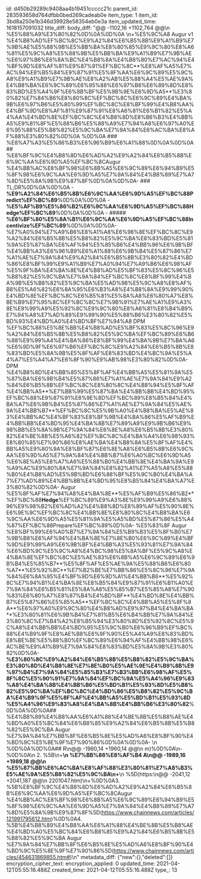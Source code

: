 id: d450b29289c9408aa4b19451ccccc21c
parent_id: 283593658d764dfbb0bed269cadeab0e
item_type: 1
item_id: 3bd8a250e1b346d39928e58354eb0e3a
item_updated_time: 1618157091032
title_diff: 
body_diff: "@@ -1102,16 +1102,764 @@\\n %E5%88%A9%E3%80%82%0D%0A%0D%0A  \\n+%E5%9C%A8 Augur v1 %E4%B8%AD%EF%BC%8C%E9%A2%84%E6%B5%8B%E9%A1%B9%E7%9B%AE%E5%88%9B%E5%BB%BA%E8%80%85%E9%9C%80%E8%A6%81%E5%9C%A8%E5%88%9B%E5%BB%BA%E9%A1%B9%E7%9B%AE%E6%97%B6%E6%8A%BC%E4%B8%8A%E4%B8%80%E7%AC%94%E4%BF%9D%E8%AF%81%E9%87%91%EF%BC%8C**%E8%AF%A5%E7%AC%94%E8%B5%84%E9%87%91%E5%8F%AA%E6%9C%89%E5%9C%A8%E9%A1%B9%E7%9B%AE%E8%A2%AB%E5%88%A4%E5%AE%9A%E4%B8%BA%E6%9C%89%E6%95%88%E6%97%B6%E6%89%8D%E8%83%BD%E5%A4%9F%E6%8B%BF%E5%9B%9E%E6%9D%A5**%E3%80%82%E7%84%B6%E8%80%8C%EF%BC%8C%E6%9C%89%E4%BA%9B%E6%97%B6%E5%80%99%EF%BC%8C%E8%BF%99%E4%B8%AA%E4%BF%9D%E8%AF%81%E9%87%91%E8%A6%81%E6%B1%82%E5%A4%AA%E4%BD%8E%EF%BC%8C%E4%B8%8D%E8%B6%B3%E4%BB%A5%E9%81%8F%E5%88%B6%E5%88%A9%E7%94%A8%E6%97%A0%E6%95%88%E5%B8%82%E5%9C%BA%E7%9A%84%E6%AC%BA%E8%AF%88%E3%80%82%0D%0A  %0D%0A  ### %E8%A7%A3%E5%86%B3%E6%96%B9%E6%A1%88%0D%0A%0D%0A## %E8%BF%9C%E4%B8%8D%E6%AD%A2%E9%A2%84%E6%B5%8B%E6%9C%AA%E6%9D%A5%EF%BC%8CAugur %E4%BB%AC%E8%BF%98%E6%8B%A5%E6%9C%89%E6%94%B9%E5%8F%98%E6%9C%AA%E6%9D%A5%E7%9A%84%E4%B8%89%E7%A7%8D%E5%8A%9B%E9%87%8F%0D%0A%0D%0A- ### TL;DR%0D%0A%0D%0A  - **%E9%A2%84%E6%B5%8B%E6%9C%AA%E6%9D%A5%EF%BC%88Predict%EF%BC%89**%0D%0A%0D%0A  - **%E5%AF%B9%E5%86%B2%E6%9C%AA%E6%9D%A5%EF%BC%88Hedge%EF%BC%89**%0D%0A%0D%0A  - ##### **%E6%BF%80%E5%8A%B1%E6%9C%AA%E6%9D%A5%EF%BC%88Incentivize%EF%BC%89**%0D%0A%0D%0A- %E7%A0%94%E7%A9%B6%E8%A1%A8%E6%98%8E%EF%BC%8C%E9%A2%84%E6%B5%8B%E5%B8%82%E5%9C%BA%E8%83%BD%E5%81%9A%E5%87%BA%E6%AF%94%E5%85%B6%E4%BB%96%E6%9B%BF%E4%BB%A3%E6%96%B9%E6%A1%88%E6%9B%B4%E5%87%86%E7%A1%AE%E7%9A%84%E9%A2%84%E6%B5%8B%E3%80%82%E4%BD%86%E8%BF%99%E9%A1%B9%E7%A0%94%E7%A9%B6%E6%98%AF%E5%9F%BA%E4%BA%8E%E4%B8%AD%E5%BF%83%E5%8C%96%E5%B8%82%E5%9C%BA%E7%9A%84%EF%BC%8C%E8%BF%99%E4%BA%9B%E5%B8%82%E5%9C%BA%E5%AD%98%E5%9C%A8%E8%AF%B8%E5%A6%82%E6%8A%95%E6%B3%A8%E4%B8%8A%E9%99%90%E4%BD%8E%EF%BC%8C%E6%B5%81%E5%8A%A8%E6%80%A7%E8%BE%B9%E7%95%8C%EF%BC%8C%E7%9B%91%E7%AE%A1%E9%A3%8E%E9%99%A9%E5%92%8C%E9%9C%80%E8%A6%81%E8%B4%B9%E7%94%A8%E7%AD%89%E9%99%90%E5%88%B6%E3%80%82%E5%BD%93%E4%BD%A0%E4%BD%BF%E7%94%A8 DPM  %EF%BC%88%E5%8E%BB%E4%B8%AD%E5%BF%83%E5%8C%96%E9%A2%84%E6%B5%8B%E5%B8%82%E5%9C%BA%EF%BC%89%E6%B6%88%E9%99%A4%E4%BA%86%E8%BF%99%E4%BA%9B%E7%BA%A6%E6%9D%9F%E6%97%B6%EF%BC%8C%E9%A2%84%E6%B5%8B%E8%83%BD%E5%8A%9B%E5%8F%AF%E8%83%BD%E4%BC%9A%E5%A4%A7%E5%A4%A7%E6%8F%90%E9%AB%98%E3%80%82%0D%0A- DPM %E4%B8%8D%E4%BB%85%E5%8F%AF%E4%BB%A5%E5%81%9A%E5%87%BA%E6%9B%B4%E5%87%86%E7%A1%AE%E7%9A%84%E9%A2%84%E6%B5%8B%EF%BC%8C%E8%80%8C%E4%B8%94%E5%8F%AF%E4%BB%A5**%E7%BB%99%E5%87%BA%E4%BB%BB%E4%BD%95%EF%BC%88%E9%87%91%E8%9E%8D%EF%BC%89%E8%B5%84%E4%BA%A7%E6%9B%B4%E5%87%86%E7%A1%AE%E7%9A%84%E5%AE%9A%E4%BB%B7**%EF%BC%8C%E5%9B%A0%E4%B8%BA%E5%AE%83%E4%BB%AC%E4%BF%83%E8%BF%9B%E4%BA%86%E5%AF%B9%E4%BB%BB%E4%BD%95%E4%BA%8B%E7%89%A9%E9%9B%B6%E9%98%BB%E5%8A%9B%E7%9A%84%E6%8E%A8%E6%B5%8B%E3%80%82%E4%BE%8B%E5%A6%82%EF%BC%8C%E4%BA%A4%E6%98%93%E8%80%85%E7%90%86%E8%AE%BA%E4%B8%8A%E5%8F%AF%E4%BB%A5%E9%80%9A%E8%BF%87%E6%8E%A8%E6%B5%8B%E6%9C%AA%E6%9D%A5%E7%9A%84%E4%BB%B7%E6%A0%BC%E6%9D%A5%E6%8E%A5%E8%A7%A6%E5%88%B0%E4%BB%8E%E4%BA%9A%E9%A9%AC%E9%80%8A%E7%9A%84%E8%82%A1%E7%A5%A8%E5%88%B0%E4%B8%AD%E5%9B%BD%E6%88%BF%E5%9C%B0%E4%BA%A7%E7%AD%89%E4%BB%BB%E4%BD%95%E8%B5%84%E4%BA%A7%E3%80%82%0D%0A- Augur %E5%8F%AF%E7%94%A8%E4%BA%8E**%E5%AF%B9%E5%86%B2**%EF%BC%88**Hedge**%EF%BC%89%E9%A3%8E%E9%99%A9%E6%88%96%E9%98%B2%E6%AD%A2%E4%B8%8D%E8%89%AF%E5%90%8E%E6%9E%9C%EF%BC%8C%E4%BB%8E%E8%80%8C%E4%B8%BA%E6%9C%AA%E6%9D%A5%E5%81%9A%E5%A5%BD%E5%87%86%E5%A4%87%EF%BC%88Prepare%EF%BC%89%0D%0A- %E5%83%8F Augur %E8%BF%99%E6%A0%B7%E7%9A%84%E5%B9%B3%E5%8F%B0%E7%9B%B8%E6%AF%94%E4%BA%8E%E7%8E%B0%E6%9C%89%E4%BF%9D%E9%99%A9%E6%9B%BF%E4%BB%A3%E5%93%81%E7%9A%84%E6%BD%9C%E5%9C%A8%E4%BC%98%E5%8A%BF%E5%9C%A8%E4%BA%8E%EF%BC%8C%E5%AE%83%E6%8B%A5%E6%9C%89%E6%9B%B4%E5%85%B7**%E5%8F%AF%E5%AE%9A%E5%88%B6%E6%80%A7**%E5%92%8C**%E7%B2%BE%E7%BB%86%E5%8C%96%E7%9A%84%E6%8A%95%E4%BF%9D%E6%9D%A1%E4%BB%B6**%E5%92%8C%E7%94%B1%E4%BA%8E%E8%B5%84%E9%87%91%E6%B1%A0%E7%9A%84%E6%B5%81%E5%8A%A8%E5%85%B7%E5%85%A8%E7%90%83%E6%80%A7%E8%87%B4%E4%BD%BF**%E4%BD%8E%E4%BB%B7%E5%87%86%E5%85%A5**%EF%BC%8C%E4%BB%A5%E5%8F%8A**%E6%97%A0%E9%9C%80%E4%B8%AD%E9%97%B4%E4%BA%BA**%E3%80%81%E6%9B%B4%E7%81%B5%E6%B4%BB%E7%9A%84%E3%80%8C%E7%B4%A2%E8%B5%94%E3%80%8D%E5%92%8C%E5%9C%A8%E4%BB%BB%E4%BD%95%E5%9C%B0%E6%96%B9%EF%BC%88%E4%B9%9F%E8%AE%B8%E6%9F%90%E5%A4%A9%E8%83%BD%E8%BE%BE%E5%88%B0%EF%BC%89%E6%94%AF%E4%BB%98%E6%AC%BE%E9%A1%B9%E7%9A%84%E8%83%BD%E5%8A%9B%E3%80%82%0D%0A- **%E3%80%8C%E9%A2%84%E6%B5%8B%E5%B8%82%E5%9C%BA%E3%80%8D%E4%B8%8E%E7%8E%B0%E5%AE%9E%E4%B9%8B%E9%97%B4%E7%9A%84%E5%85%B3%E7%B3%BB%E6%98%AF%E5%8F%8C%E5%90%91%E7%9A%84%EF%BC%9A%E5%A4%96%E9%83%A8%E4%BA%8B%E4%BB%B6%E5%BD%B1%E5%93%8D%E5%B8%82%E5%9C%BA%EF%BC%8C%E4%BD%86%E5%B8%82%E5%9C%BA%E4%B9%9F%E5%8F%AF%E4%BB%A5%E5%BD%B1%E5%93%8D%E5%A4%96%E9%83%A8%E4%BA%8B%E4%BB%B6%E3%80%82**%0D%0A%0D%0A## %E4%B8%89%E4%B8%AA%E6%A1%88%E4%BE%8B%E5%B8%AE%E4%BD%A0%E5%BC%84%E6%B8%85%E9%A2%84%E6%B5%8B%E5%B8%82%E5%9C%BA Augur %E7%9A%84%E7%BB%8F%E6%B5%8E%E5%AD%A6%E8%BF%90%E4%BD%9C%E5%8E%9F%E7%90%86%0D%0A%0D%0A- \\n %0D%0A%0D%0A## R\\n@@ -1960,14 +1960,14 @@\\n m)%0D%0A\\n-%0D%0A\\n 2. %5B\\n+**\\n %E7%BB%86%E8%AF%B4 A\\n@@ -1989,16 +1989,18 @@\\n %E5%87%BB%E6%AC%BA%E8%AF%88%E3%80%81%E7%A8%B3%E5%AE%9A%E5%B8%82%E5%9C%BA\\n+**\\n %5D(https:\\n@@ -2041,12 +2041,187 @@\\n 2201047.htm)\\n+%0D%0A3. %5B%E8%BF%9C%E4%B8%8D%E6%AD%A2%E9%A2%84%E6%B5%8B%E6%9C%AA%E6%9D%A5%EF%BC%8CAugur %E4%BB%AC%E8%BF%98%E6%8B%A5%E6%9C%89%E6%94%B9%E5%8F%98%E6%9C%AA%E6%9D%A5%E7%9A%84%E4%B8%89%E7%A7%8D%E5%8A%9B%E9%87%8F%5D(https://www.chainnews.com/articles/121991795612.htm)%0D%0A4. %5B%E4%B8%89%E4%B8%AA%E6%A1%88%E4%BE%8B%E5%B8%AE%E4%BD%A0%E5%BC%84%E6%B8%85%E9%A2%84%E6%B5%8B%E5%B8%82%E5%9C%BA Augur %E7%9A%84%E7%BB%8F%E6%B5%8E%E5%AD%A6%E8%BF%90%E4%BD%9C%E5%8E%9F%E7%90%86%5D(https://www.chainnews.com/articles/454631869855.htm#)\\n"
metadata_diff: {"new":{},"deleted":[]}
encryption_cipher_text: 
encryption_applied: 0
updated_time: 2021-04-12T05:55:16.488Z
created_time: 2021-04-12T05:55:16.488Z
type_: 13